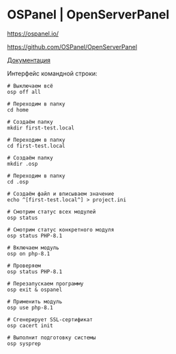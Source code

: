 # OSPanel | OpenServerPanel

https://ospanel.io/

https://github.com/OSPanel/OpenServerPanel

[Документация](https://github.com/OSPanel/OpenServerPanel/wiki)

Интерфейс командной строки:
```
# Выключаем всё
osp off all

# Переходим в папку
cd home

# Создаём папку
mkdir first-test.local

# Переходим в папку
cd first-test.local

# Создаём папку
mkdir .osp

# Переходим в папку
cd .osp

# Создаём файл и вписываем значение
echo ^[first-test.local^] > project.ini

# Смотрим статус всех модулей
osp status

# Смотрим статус конкретного модуля
osp status PHP-8.1

# Включаем модуль
osp on php-8.1

# Проверяем
osp status PHP-8.1

# Перезапускаем программу
osp exit & ospanel

# Применить модуль
osp use php-8.1

# Сгенерирует SSL-сертификат
osp cacert init

# Выполнит подготовку системы
osp sysprep
```
